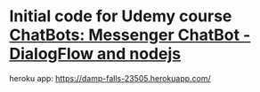 # Initial code for Udemy course [ChatBots: Messenger ChatBot - DialogFlow and nodejs](https://www.udemy.com/chatbots/?couponCode=GITHUB)


heroku app: https://damp-falls-23505.herokuapp.com/

